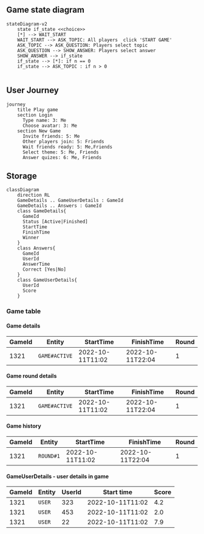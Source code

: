 ## Game state diagram

```mermaid
stateDiagram-v2
    state if_state <<choice>>
    [*] --> WAIT_START
    WAIT_START --> ASK_TOPIC: All players  click 'START GAME'
    ASK_TOPIC --> ASK_QUESTION: Players select topic
    ASK_QUESTION --> SHOW_ANSWER: Players select answer
    SHOW_ANSWER --> if_state
    if_state --> [*]: if n == 0
    if_state --> ASK_TOPIC : if n > 0
    
```

## User Journey

```mermaid
journey
    title Play game
    section Login
      Type name: 3: Me
      Choose avatar: 3: Me
    section New Game
      Invite friends: 5: Me
      Other players join: 5: Friends
      Wait friends ready: 5: Me,Friends
      Select theme: 5: Me, Friends
      Answer quizes: 6: Me, Friends
```

## Storage

```mermaid
classDiagram
    direction RL
    GameDetails .. GameUserDetails : GameId
    GameDetails .. Answers : GameId
    class GameDetails{
      GameId
      Status [Active|Finished]
      StartTime
      FinishTime
      Winner      
    }
    class Answers{
      GameId
      UserId
      AnswerTime
      Correct [Yes|No]      
    }
    class GameUserDetails{
      UserId
      Score
    }
```

### Game table

#### Game details

| GameId | Entity        | StartTime        | FinishTime       | Round |
|--------|---------------|------------------|------------------|-------|
| 1321   | `GAME#ACTIVE` | 2022-10-11T11:02 | 2022-10-11T22:04 | 1     |

#### Game round details

| GameId | Entity        | StartTime        | FinishTime       | Round |
|--------|---------------|------------------|------------------|-------|
| 1321   | `GAME#ACTIVE` | 2022-10-11T11:02 | 2022-10-11T22:04 | 1     |

#### Game history

| GameId | Entity    | StartTime        | FinishTime       | Round |
|--------|-----------|------------------|------------------|-------|
| 1321   | `ROUND#1` | 2022-10-11T11:02 | 2022-10-11T22:04 | 1     |

#### GameUserDetails - user details in game

| GameId | Entity | UserId | Start time       | Score |
|--------|--------|--------|------------------|-------|
| 1321   | `USER` | 323    | 2022-10-11T11:02 | 4.2   |
| 1321   | `USER` | 453    | 2022-10-11T11:02 | 2.0   |
| 1321   | `USER` | 22     | 2022-10-11T11:02 | 7.9   |
